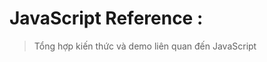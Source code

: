 # JavaScript Reference :

> Tổng hợp kiến thức và demo liên quan đến JavaScript 

<!-- link các bài viết hay :

- https://soaica.dev/index.php/2020/02/14/ten-goi-va-truong-hop-su-dung-cac-web-component-hay-gap/

- https://viblo.asia/p/tim-hieu-kien-thuc-co-ban-ve-api-maGK7A4Mlj2?fbclid=IwAR3fFepuj58hbZtVVpxWTG3afN9y-w21r1P_J0DU7d0NmNgTx_zdc4cl3AU


- https://growupcareer.com/2020/04/14/10-mo-hinh-kien-%E2%80%8B%E2%80%8Btruc-phan-mem-pho-bien/

- https://github.com/Asabeneh/30-Days-Of-Reac

- https://itviec.com/blog/software-architect-la-gi/

- http://laptoplinhkien.vn/san-pham/1615-thay-man-hinh-laptop-dell-vostro-5460-v5460.html

- https://4lap.vn/mua-ban-thay-the-man-hinh-laptop-dell-vostro-5460-5470.html -->
